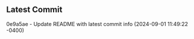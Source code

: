 
## Latest Commit
0e9a5ae - Update README with latest commit info (2024-09-01 11:49:22 -0400) <Yunxi-Zhou>
